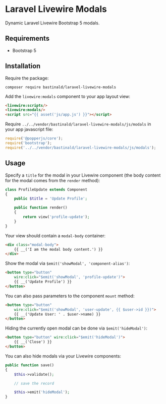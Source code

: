 # Laravel Livewire Modals

Dynamic Laravel Livewire Bootstrap 5 modals.

## Requirements

- Bootstrap 5

## Installation

Require the package:

```console
composer require bastinald/laravel-livewire-modals
```

Add the `livewire:modals` component to your app layout view:

```html
<livewire:scripts/>
<livewire:modals/>
<script src="{{ asset('js/app.js') }}"></script>
```

Require `../../vendor/bastinald/laravel-livewire-modals/js/modals` in your app javascript file:

```javascript
require('@popperjs/core');
require('bootstrap');
require('../../vendor/bastinald/laravel-livewire-modals/js/modals');
```

## Usage

Specify a `title` for the modal in your Livewire component (the body content for the modal comes from the `render` method):

```php
class ProfileUpdate extends Component
{
    public $title = 'Update Profile';

    public function render()
    {
        return view('profile-update');
    }
}
```

Your view should contain a `modal-body` container:

```html
<div class="modal-body">
    {{ __('I am the modal body content.') }}
</div>
```

Show the modal via `$emit('showModal', 'component-alias')`:

```html
<button type="button" 
    wire:click="$emit('showModal', 'profile-update')">
    {{ __('Update Profile') }}
</button>
```

You can also pass parameters to the component `mount` method:

```html
<button type="button" 
    wire:click="$emit('showModal', 'user-update', {{ $user->id }})">
    {{ __('Update User: ' . $user->name) }}
</button>
```

Hiding the currently open modal can be done via `$emit('hideModal')`:

```html
<button type="button" wire:click="$emit('hideModal')">
    {{ __('Close') }}
</button>
```

You can also hide modals via your Livewire components:

```php
public function save()
{
    $this->validate();

    // save the record

    $this->emit('hideModal');
}
```
